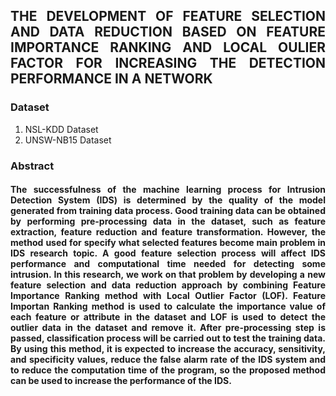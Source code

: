 <h2 align="justify">THE DEVELOPMENT OF FEATURE SELECTION AND DATA REDUCTION BASED ON FEATURE IMPORTANCE RANKING AND LOCAL OULIER FACTOR FOR INCREASING THE DETECTION PERFORMANCE IN A NETWORK
 </h2>

### Dataset
1. NSL-KDD Dataset
2. UNSW-NB15 Dataset

### Abstract
<h4 align="Justify">
The successfulness of the machine learning process for Intrusion Detection System (IDS) is determined by the quality of the model generated from training data process. Good training data can be obtained by performing pre-processing data in the dataset, such as feature extraction, feature reduction and feature transformation. However, the method used for specify what selected features become main problem in IDS research topic. A good feature selection process will affect IDS performance and computational time needed for detecting some intrusion. In this research, we work on that problem by developing a new feature selection and data reduction approach by combining Feature Importance Ranking method with Local Outlier Factor (LOF). Feature Importan Ranking method is used to calculate the importance value of each feature or attribute in the dataset and LOF is used to detect the outlier data in the dataset and remove it. After pre-processing step is passed, classification process will be carried out to test the training data. By using this method, it is expected to increase the accuracy, sensitivity, and specificity values, reduce the false alarm rate of the IDS system and to reduce the computation time of the program, so the proposed method can be used to increase the performance of the IDS.
</h4>

